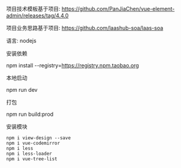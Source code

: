 项目技术模板基于项目: https://github.com/PanJiaChen/vue-element-admin/releases/tag/4.4.0

项目业务思路基于项目: https://github.com/laashub-soa/laas-soa


语言: nodejs

安装依赖

npm install --registry=https://registry.npm.taobao.org


本地启动

npm run dev

打包

npm run build:prod

安装模块

```
npm i view-design --save
npm i vue-codemirror
npm i less
npm i less-loader
npm i vue-tree-list
```